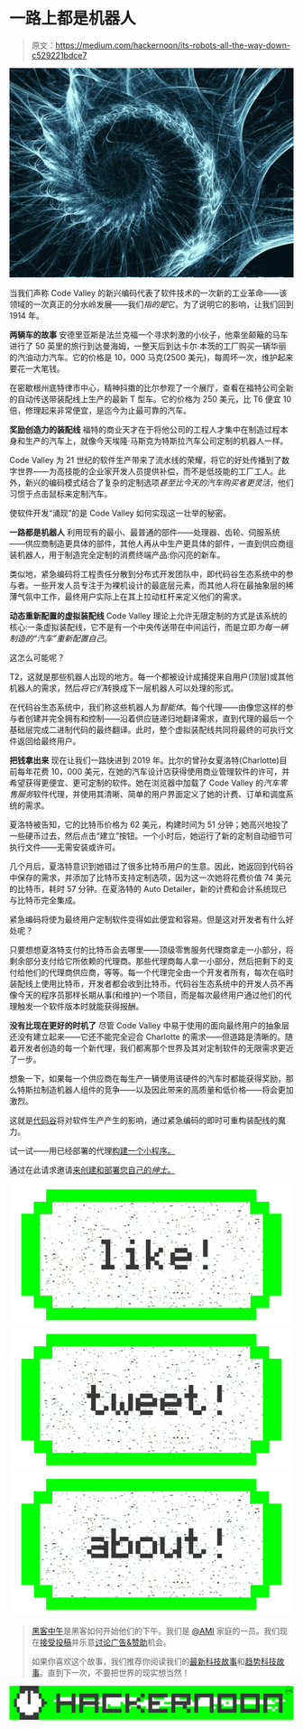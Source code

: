 # 一路上都是机器人

> 原文：<https://medium.com/hackernoon/its-robots-all-the-way-down-c529221bdce7>

![](img/0781c5220653275ceb07f191d0fbb9a3.png)

当我们声称 Code Valley 的新兴编码代表了软件技术的一次新的工业革命——该领域的一次真正的分水岭发展——我们*指的是*它。为了说明它的影响，让我们回到 1914 年。

**两辆车的故事** 安德里亚斯是法兰克福一个寻求刺激的小伙子，他乘坐颠簸的马车进行了 50 英里的旅行到达曼海姆，一整天后到达卡尔·本茨的工厂购买一辆华丽的汽油动力汽车。它的价格是 10，000 马克(2500 美元)，每周坏一次，维护起来要花一大笔钱。

在密歇根州底特律市中心，精神抖擞的比尔参观了一个展厅，查看在福特公司全新的自动传送带装配线上生产的最新 T 型车。它的价格为 250 美元，比 T6 便宜 10 倍，修理起来非常便宜，是迄今为止最可靠的汽车。

**奖励创造力的装配线** 福特的商业天才在于将他公司的工程人才集中在制造过程本身和生产的汽车上，就像今天埃隆·马斯克为特斯拉汽车公司定制的机器人一样。

Code Valley 为 21 世纪的软件生产带来了流水线的荣耀，将它的好处传播到了数字世界——为高技能的企业家开发人员提供补偿，而不是低技能的工厂工人。此外，新兴的编码模式结合了复杂的定制选项*甚至比今天的汽车购买者更灵活*，他们习惯于点击鼠标来定制汽车。

使软件开发“涌现”的是 Code Valley 如何实现这一壮举的秘密。

**一路都是机器人** 利用现有的最小、最普通的部件——处理器、齿轮、伺服系统——供应商制造更具体的部件，其他人再从中生产更具体的部件，一直到供应商组装机器人，用于制造完全定制的消费终端产品:你闪亮的新车。

类似地，紧急编码将工程责任分散到分布式开发团队中，即代码谷生态系统中的参与者。一些开发人员专注于为裸机设计的最底层元素，而其他人将在最抽象层的稀薄气氛中工作，最终用户实际上在其上拉动杠杆来定义他们的需求。

**动态重新配置的虚拟装配线** Code Valley 理论上允许无限定制的方式是该系统的核心:一条虚拟装配线，它不是有一个中央传送带在中间运行，而是立即*为每一辆制造的“汽车”重新配置自己*。

这怎么可能呢？

T2，这就是那些机器人出现的地方。每一个都被设计成捕捉来自用户(顶层)或其他机器人的需求，然后*将它们*转换成下一层机器人可以处理的形式。

在代码谷生态系统中，我们称这些机器人为*智能体*。每个代理——由像您这样的参与者创建并完全拥有和控制——沿着供应链递归地翻译需求，直到代理的最后一个基础层完成二进制代码的最终翻译。此时，整个虚拟装配线共同将最终的可执行文件返回给最终用户。

**把钱拿出来** 现在让我们一路快进到 2019 年。比尔的曾孙女夏洛特(Charlotte)目前每年花费 10，000 美元，在她的汽车设计店获得使用商业管理软件的许可，并希望获得更便宜、更可定制的软件。她在浏览器中加载了 Code Valley 的*汽车零售服务*软件代理，并使用其清晰、简单的用户界面定义了她的计费、订单和调度系统的需求。

夏洛特被告知，它的比特币价格为 62 美元，构建时间为 51 分钟；她高兴地投了一些硬币过去，然后点击“建立”按钮。一个小时后，她运行了新的定制自动细节可执行文件——无需安装或许可。

几个月后，夏洛特意识到她错过了很多比特币用户的生意。因此，她返回到代码谷中保存的需求，并添加了比特币支持定制选项，因为这一次她将花费价值 74 美元的比特币，耗时 57 分钟。在夏洛特的 Auto Detailer，新的计费和会计系统现已与比特币完全集成。

紧急编码将使为最终用户定制软件变得如此便宜和容易。但是这对开发者有什么好处呢？

只要想想夏洛特支付的比特币会去哪里——顶级零售服务代理商拿走一小部分，将剩余部分支付给它所依赖的代理商。那些代理商每人拿一小部分，然后把剩下的支付给他们的代理商供应商，等等。每一个代理完全由一个开发者所有，每次在临时装配线上使用比特币，开发者都会收到比特币。代码谷生态系统中的开发人员不再像今天的程序员那样长期从事(和维护)一个项目，而是每次最终用户通过他们的代理触发一个软件版本时就能获得报酬。

**没有比现在更好的时机了** 尽管 Code Valley 中易于使用的面向最终用户的抽象层还没有建立起来——它还不能完全迎合 Charlotte 的需求——但道路是清晰的。随着开发者创造的每一个新代理，我们都离那个世界及其对定制软件的无限需求更近了一步。

想象一下，如果每一个供应商在每生产一辆使用该硬件的汽车时都能获得奖励，那么特斯拉制造机器人组件的竞争——以及因此带来的高质量和低价格——将会更加激烈。

这就是[代码谷](https://codevalley.com/)将对软件生产产生的影响，通过紧急编码的即时可重构装配线的魔力。

试一试——用已经部署的代理[构建一个小程序。](https://marketplace.codevalley.com/pilot)

通过在此请求邀请[来创建和部署您自己的*绅士*。](https://marketplace.codevalley.com/signup)

[![](img/50ef4044ecd4e250b5d50f368b775d38.png)](http://bit.ly/HackernoonFB)[![](img/979d9a46439d5aebbdcdca574e21dc81.png)](https://goo.gl/k7XYbx)[![](img/2930ba6bd2c12218fdbbf7e02c8746ff.png)](https://goo.gl/4ofytp)

> [黑客中午](http://bit.ly/Hackernoon)是黑客如何开始他们的下午。我们是 [@AMI](http://bit.ly/atAMIatAMI) 家庭的一员。我们现在[接受投稿](http://bit.ly/hackernoonsubmission)并乐意[讨论广告&赞助](mailto:partners@amipublications.com)机会。
> 
> 如果你喜欢这个故事，我们推荐你阅读我们的[最新科技故事](http://bit.ly/hackernoonlatestt)和[趋势科技故事](https://hackernoon.com/trending)。直到下一次，不要把世界的现实想当然！

![](img/be0ca55ba73a573dce11effb2ee80d56.png)